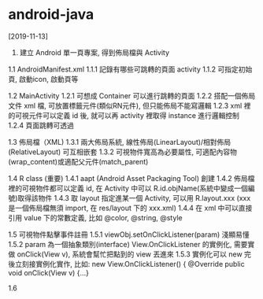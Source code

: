# android-java
[2019-11-13]

1. 建立 Android 單一頁專案, 得到佈局檔與 Activity
  
  1.1 AndroidManifest.xml
  1.1.1 記錄有哪些可跳轉的頁面 activity 
  1.1.2 可指定初始頁, 啟動icon, 啟動頁等
  
  1.2 MainActivity
  1.2.1 可想成 Container 可以進行跳轉的頁面
  1.2.2 搭配一個佈局文件 xml 檔, 可放置標籤元件(類似RN元件), 但只能佈局不能寫邏輯
  1.2.3 xml 裡的可視元件可以定義 id 後, 就可以再 activity 裡取得 instance 進行邏輯控制
  1.2.4 頁面跳轉可透過
  
  1.3 佈局檔（XML)
  1.3.1 兩大佈局系統, 線性佈局(LinearLayout)/相對佈局(RelativeLayout) 可互相嵌套
  1.3.2 可視物件寬高為必要屬性, 可適配內容物(wrap_content)或適配父元件(match_parent)
  
  1.4 R class (重要)
  1.4.1 aapt (Android Asset Packaging Tool) 創建
  1.4.2 佈局檔裡的可視物件都可以定義 id, 在 Activity 中可以 R.id.objName(系統中變成一個編號)取得該物件
  1.4.3 取 layout 指定進某一個 Activity, 可以用 R.layout.xxx (xxx 是一個佈局檔無須 import, 在 res/layout 下的 xxx.xml)
  1.4.4 在 xml 中可以直接引用 value 下的常數定義, 比如 @color, @string, @style
  
  1.5 可視物件點擊事件註冊
  1.5.1 viewObj.setOnClickListener(param) 淺顯易懂
  1.5.2 param 為一個抽象類別(interface) View.OnClickListener 的實例化, 需要實做 onClick(View v), 系統會幫忙把點到的 view 丟進來
  1.5.3 實例化可以 new 完後立刻接實例化實作, 比如: new View.OnClickListener() {
            @Override
            public void onClick(View v) {...}
  
  1.6 
  
